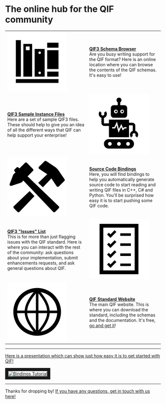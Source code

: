 # The online hub for the QIF community

|  |  |
| :---        |     :---      |
| [![](img/docs.png?raw=true)](https://qualityinformationframework.github.io/qif3-browser/qif3.html)   |  [**QIF3 Schema Browser**](https://qualityinformationframework.github.io/qif3-browser/qif3.html) <br>Are you busy writing support for the QIF format? Here is an online location where you can browse the contents of the QIF schemas. It's easy to use! |
| [**QIF3 Sample Instance Files**](https://github.com/QualityInformationFramework/qif-community/tree/master/samples) <br> Here are a set of sample QIF3 files. These should help to give you an idea of all the different ways that QIF can help support your enterprise! | [![](img/samples.png?raw=true)](https://github.com/QualityInformationFramework/qif-community/tree/master/samples) |
| [![](img/bindings.png?raw=true)](https://github.com/QualityInformationFramework/qif-community/tree/master/bindings)   | [**Source Code Bindings**](https://github.com/QualityInformationFramework/qif-community/tree/master/bindings) <br> Here, you will find bindings to help you automatically generate source code to start reading and writing QIF files in C++, C# and Python. You'll be surprised how easy it is to start pushing some QIF code.     |
| [**QIF3 "Issues" List**](https://github.com/QualityInformationFramework/qif-community/issues)  <br> This is for more than just flagging issues with the QIF standard. Here is where you can interact with the rest of the community: ask questions about your implementation, submit enhancements requests, and ask general questions about QIF.   | [![](img/issues.png?raw=true)](https://github.com/QualityInformationFramework/qif-community/issues) |
| [![](img/website.png?raw=true)](http://qifstandards.org/)   | [**QIF Standard Website**](http://qifstandards.org/) <br> The main QIF website. This is where you can download the standard, including the schemas and the documentation. It's free, [go and get it](http://qifstandards.org/download/)! |

--- 

[Here is a presentation which can show just how easy it is to get started with QIF!](https://www.youtube.com/watch?v=EyUumtOc-f4)

<a href="http://www.youtube.com/watch?feature=player_embedded&v=EyUumtOc-f4
" target="_blank"><img src="http://img.youtube.com/vi/EyUumtOc-f4/0.jpg" 
alt="Bindings Tutorial" width="240" height="180" border="10" /></a>

---
  
Thanks for dropping by! [If you have any questions, get in touch with us here!](http://qifstandards.org/contact-us/)
